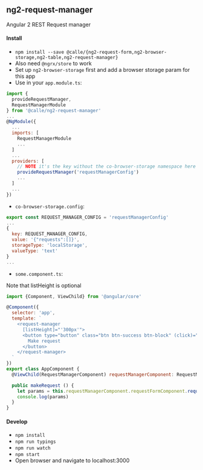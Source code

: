 ## ng2-request-manager

Angular 2 REST Request manager

#### Install

- `npm install --save @calle/{ng2-request-form,ng2-browser-storage,ng2-table,ng2-request-manager}`
- Also need `@ngrx/store` to work
- Set up `ng2-browser-storage` first and add a browser storage param for this app
- Use in your `app.module.ts`:

```javascript
import {
  provideRequestManager,
  RequestManagerModule
} from '@calle/ng2-request-manager'
...
@NgModule({
  ...
  imports: [
    RequestManagerModule
    ...
  ]
  ...
  providers: [
    // NOTE it's the key without the co-browser-storage namespace here
    provideRequestManager('requestManagerConfig')
    ...
  ]
  ...
})
```

- `co-browser-storage.config`:

```javascript
export const REQUEST_MANAGER_CONFIG = 'requestManagerConfig'
...
{
  key: REQUEST_MANAGER_CONFIG,
  value: '{"requests":[]}',
  storageType: 'localStorage',
  valueType: 'text'
}
...
```

- `some.component.ts`:

Note that listHeight is optional

```javascript
import {Component, ViewChild} from '@angular/core'

@Component({
  selector: 'app',
  template: `
    <request-manager
      [listHeight]="'300px'">
      <button type="button" class="btn btn-success btn-block" (click)="makeRequest()">
        Make request
      </button>
    </request-manager>
  `
})
export class AppComponent {
  @ViewChild(RequestManagerComponent) requestManagerComponent: RequestManagerComponent

  public makeRequest () {
    let params = this.requestManagerComponent.requestFormComponent.request()
    console.log(params)
  }
}
```

#### Develop

- `npm install`
- `npm run typings`
- `npm run watch`
- `npm start`
- Open browser and navigate to localhost:3000